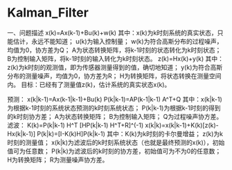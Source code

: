 # Kalman_Filter
一、问题描述
x(k)=Ax(k-1)+Bu(k)+w(k)
其中：x(k)为k时刻系统的真实状态，只能估计，永远不能知道；
     u(k)为输入控制量；
     w(k)为符合高斯分布的过程噪声，均值为0，协方差为Q；
     A为状态转换矩阵，将k-1时刻的状态转化为k时刻状态；
     B为控制输入矩阵，将k-1时刻的输入转化为k时刻状态。
z(k)=Hx(k)+y(k)
其中：z(k)为k时刻的观测值，即为传感器测量得到的值，确切地知道；
     y(k)为符合高斯分布的测量噪声，均值为0，协方差为R；
     H为转换矩阵，将状态转换在测量空间内。
目标：已经有了测量值z(k)，估计系统的真实状态x(k)。

预测：
x(k|k-1)=Ax(k-1|k-1)+Bu(k)
P(k|k-1)=AP(k-1|k-1) A^T+Q
其中：x(k|k-1)为根据k-1时刻的系统状态预测的k时刻系统状态；
     P(k|k-1)为根据k-1时刻的得到的k时刻协方差；
     A为状态转换矩阵；
     B为控制输入矩阵；
     Q为过程噪声协方差。
滤波：
K(k)=P(k|k-1) H^T [HP(k|k-1) H^T+R]^(-1)
x(k|k)=x(k|k-1)+K(k)[z(k)-Hx(k|k-1)]
P(k|k)=[I-K(k)H]P(k|k-1)
其中：K(k)为k时刻的卡尔曼增益；
     z(k)为k时刻的测量值；
     x(k|k)为滤波后的k时刻系统状态（也就是最终预测的x(k)），初始值可为任意数；
     P(k|k)为滤波后的k时刻的协方差，初始值可为不为0的任意数；
     H为转换矩阵；
     R为测量噪声协方差。
